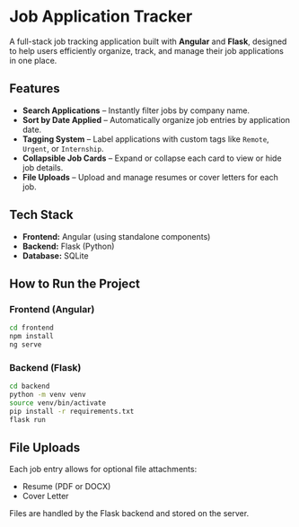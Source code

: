 # Job Application Tracker

A full-stack job tracking application built with **Angular** and **Flask**, designed to help users efficiently organize, track, and manage their job applications in one place.

##  Features

-  **Search Applications** – Instantly filter jobs by company name.
-  **Sort by Date Applied** – Automatically organize job entries by application date.
-  **Tagging System** – Label applications with custom tags like `Remote`, `Urgent`, or `Internship`.
-  **Collapsible Job Cards** – Expand or collapse each card to view or hide job details.
-  **File Uploads** – Upload and manage resumes or cover letters for each job.

##  Tech Stack

- **Frontend:** Angular (using standalone components)
- **Backend:** Flask (Python)
- **Database:** SQLite

##  How to Run the Project

### Frontend (Angular)

```bash
cd frontend
npm install
ng serve
```

### Backend (Flask)

```bash
cd backend
python -m venv venv
source venv/bin/activate    
pip install -r requirements.txt
flask run
```

##  File Uploads

Each job entry allows for optional file attachments:
- Resume (PDF or DOCX)
- Cover Letter

Files are handled by the Flask backend and stored on the server.
